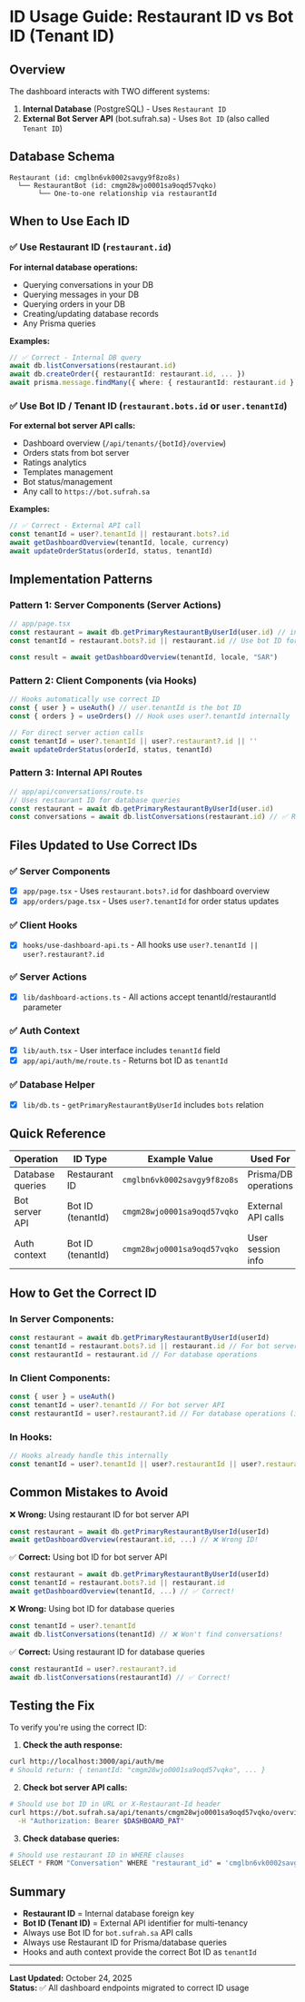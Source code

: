 # ID Usage Guide: Restaurant ID vs Bot ID (Tenant ID)

## Overview

The dashboard interacts with TWO different systems:
1. **Internal Database** (PostgreSQL) - Uses `Restaurant ID`
2. **External Bot Server API** (bot.sufrah.sa) - Uses `Bot ID` (also called `Tenant ID`)

## Database Schema

```
Restaurant (id: cmglbn6vk0002savgy9f8zo8s)
  └── RestaurantBot (id: cmgm28wjo0001sa9oqd57vqko)
       └── One-to-one relationship via restaurantId
```

## When to Use Each ID

### ✅ Use Restaurant ID (`restaurant.id`)
**For internal database operations:**
- Querying conversations in your DB
- Querying messages in your DB  
- Querying orders in your DB
- Creating/updating database records
- Any Prisma queries

**Examples:**
```typescript
// ✅ Correct - Internal DB query
await db.listConversations(restaurant.id)
await db.createOrder({ restaurantId: restaurant.id, ... })
await prisma.message.findMany({ where: { restaurantId: restaurant.id } })
```

### ✅ Use Bot ID / Tenant ID (`restaurant.bots.id` or `user.tenantId`)
**For external bot server API calls:**
- Dashboard overview (`/api/tenants/{botId}/overview`)
- Orders stats from bot server
- Ratings analytics
- Templates management
- Bot status/management
- Any call to `https://bot.sufrah.sa`

**Examples:**
```typescript
// ✅ Correct - External API call
const tenantId = user?.tenantId || restaurant.bots?.id
await getDashboardOverview(tenantId, locale, currency)
await updateOrderStatus(orderId, status, tenantId)
```

## Implementation Patterns

### Pattern 1: Server Components (Server Actions)

```typescript
// app/page.tsx
const restaurant = await db.getPrimaryRestaurantByUserId(user.id) // includes bots relation
const tenantId = restaurant.bots?.id || restaurant.id // Use bot ID for API calls

const result = await getDashboardOverview(tenantId, locale, "SAR")
```

### Pattern 2: Client Components (via Hooks)

```typescript
// Hooks automatically use correct ID
const { user } = useAuth() // user.tenantId is the bot ID
const { orders } = useOrders() // Hook uses user?.tenantId internally

// For direct server action calls
const tenantId = user?.tenantId || user?.restaurant?.id || ''
await updateOrderStatus(orderId, status, tenantId)
```

### Pattern 3: Internal API Routes

```typescript
// app/api/conversations/route.ts
// Uses restaurant ID for database queries
const restaurant = await db.getPrimaryRestaurantByUserId(user.id)
const conversations = await db.listConversations(restaurant.id) // ✅ Restaurant ID
```

## Files Updated to Use Correct IDs

### ✅ Server Components
- [x] `app/page.tsx` - Uses `restaurant.bots?.id` for dashboard overview
- [x] `app/orders/page.tsx` - Uses `user?.tenantId` for order status updates

### ✅ Client Hooks  
- [x] `hooks/use-dashboard-api.ts` - All hooks use `user?.tenantId || user?.restaurant?.id`

### ✅ Server Actions
- [x] `lib/dashboard-actions.ts` - All actions accept tenantId/restaurantId parameter

### ✅ Auth Context
- [x] `lib/auth.tsx` - User interface includes `tenantId` field
- [x] `app/api/auth/me/route.ts` - Returns bot ID as `tenantId`

### ✅ Database Helper
- [x] `lib/db.ts` - `getPrimaryRestaurantByUserId` includes `bots` relation

## Quick Reference

| Operation | ID Type | Example Value | Used For |
|-----------|---------|---------------|----------|
| Database queries | Restaurant ID | `cmglbn6vk0002savgy9f8zo8s` | Prisma/DB operations |
| Bot server API | Bot ID (tenantId) | `cmgm28wjo0001sa9oqd57vqko` | External API calls |
| Auth context | Bot ID (tenantId) | `cmgm28wjo0001sa9oqd57vqko` | User session info |

## How to Get the Correct ID

### In Server Components:
```typescript
const restaurant = await db.getPrimaryRestaurantByUserId(userId)
const tenantId = restaurant.bots?.id || restaurant.id // For bot server API
const restaurantId = restaurant.id // For database operations
```

### In Client Components:
```typescript
const { user } = useAuth()
const tenantId = user?.tenantId // For bot server API  
const restaurantId = user?.restaurant?.id // For database operations (if needed)
```

### In Hooks:
```typescript
// Hooks already handle this internally
const tenantId = user?.tenantId || user?.restaurantId || user?.restaurant?.id || ''
```

## Common Mistakes to Avoid

❌ **Wrong:** Using restaurant ID for bot server API
```typescript
const restaurant = await db.getPrimaryRestaurantByUserId(userId)
await getDashboardOverview(restaurant.id, ...) // ❌ Wrong ID!
```

✅ **Correct:** Using bot ID for bot server API
```typescript
const restaurant = await db.getPrimaryRestaurantByUserId(userId)
const tenantId = restaurant.bots?.id || restaurant.id
await getDashboardOverview(tenantId, ...) // ✅ Correct!
```

❌ **Wrong:** Using bot ID for database queries
```typescript
const tenantId = user?.tenantId
await db.listConversations(tenantId) // ❌ Won't find conversations!
```

✅ **Correct:** Using restaurant ID for database queries
```typescript
const restaurantId = user?.restaurant?.id
await db.listConversations(restaurantId) // ✅ Correct!
```

## Testing the Fix

To verify you're using the correct ID:

1. **Check the auth response:**
```bash
curl http://localhost:3000/api/auth/me
# Should return: { tenantId: "cmgm28wjo0001sa9oqd57vqko", ... }
```

2. **Check bot server API calls:**
```bash
# Should use bot ID in URL or X-Restaurant-Id header
curl https://bot.sufrah.sa/api/tenants/cmgm28wjo0001sa9oqd57vqko/overview \
  -H "Authorization: Bearer $DASHBOARD_PAT"
```

3. **Check database queries:**
```bash
# Should use restaurant ID in WHERE clauses
SELECT * FROM "Conversation" WHERE "restaurant_id" = 'cmglbn6vk0002savgy9f8zo8s';
```

## Summary

- **Restaurant ID** = Internal database foreign key
- **Bot ID (Tenant ID)** = External API identifier for multi-tenancy
- Always use Bot ID for `bot.sufrah.sa` API calls
- Always use Restaurant ID for Prisma/database queries
- Hooks and auth context provide the correct Bot ID as `tenantId`

---

**Last Updated:** October 24, 2025  
**Status:** ✅ All dashboard endpoints migrated to correct ID usage

